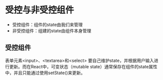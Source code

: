# 受控与非受控组件

* 受控组件：组件的state由我们来管理
* 非受控组件：组建的state由组件本身管理

## 受控组件

表单元素&lt;input&gt;、&lt;textarea&gt;和&lt;select&gt; 要自己维护state，并根据用户输入进行更新。而在React中，可变状态（mutable state）通常保存在组件的state属性中，并且只能通过使用setState\(\)来更新。

